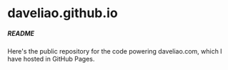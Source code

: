 # daveliao.github.io
##### README

Here's the public repository for the code powering daveliao.com, which I have hosted in GitHub Pages.
